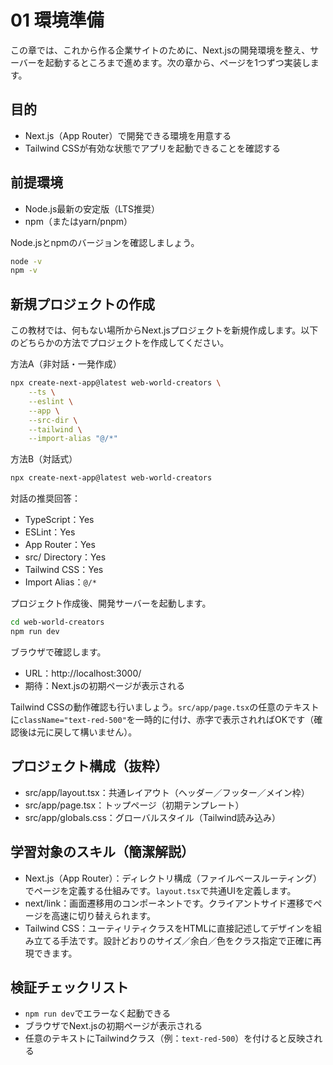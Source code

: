 # 01 環境準備

この章では、これから作る企業サイトのために、Next.jsの開発環境を整え、サーバーを起動するところまで進めます。次の章から、ページを1つずつ実装します。

## 目的

- Next.js（App Router）で開発できる環境を用意する
- Tailwind CSSが有効な状態でアプリを起動できることを確認する

## 前提環境

- Node.js最新の安定版（LTS推奨）
- npm（またはyarn/pnpm）

Node.jsとnpmのバージョンを確認しましょう。

```bash
node -v
npm -v
```

## 新規プロジェクトの作成

この教材では、何もない場所からNext.jsプロジェクトを新規作成します。以下のどちらかの方法でプロジェクトを作成してください。

方法A（非対話・一発作成）

```bash
npx create-next-app@latest web-world-creators \
	--ts \
	--eslint \
	--app \
	--src-dir \
	--tailwind \
	--import-alias "@/*"
```

方法B（対話式）

```bash
npx create-next-app@latest web-world-creators
```

対話の推奨回答：

- TypeScript：Yes
- ESLint：Yes
- App Router：Yes
- src/ Directory：Yes
- Tailwind CSS：Yes
- Import Alias：`@/*`

プロジェクト作成後、開発サーバーを起動します。

```bash
cd web-world-creators
npm run dev
```

ブラウザで確認します。

- URL：http://localhost:3000/
- 期待：Next.jsの初期ページが表示される

Tailwind CSSの動作確認も行いましょう。`src/app/page.tsx`の任意のテキストに`className="text-red-500"`を一時的に付け、赤字で表示されればOKです（確認後は元に戻して構いません）。

## プロジェクト構成（抜粋）

- src/app/layout.tsx：共通レイアウト（ヘッダー／フッター／メイン枠）
- src/app/page.tsx：トップページ（初期テンプレート）
- src/app/globals.css：グローバルスタイル（Tailwind読み込み）

## 学習対象のスキル（簡潔解説）

- Next.js（App Router）：ディレクトリ構成（ファイルベースルーティング）でページを定義する仕組みです。`layout.tsx`で共通UIを定義します。
- next/link：画面遷移用のコンポーネントです。クライアントサイド遷移でページを高速に切り替えられます。
- Tailwind CSS：ユーティリティクラスをHTMLに直接記述してデザインを組み立てる手法です。設計どおりのサイズ／余白／色をクラス指定で正確に再現できます。

## 検証チェックリスト

- `npm run dev`でエラーなく起動できる
- ブラウザでNext.jsの初期ページが表示される
- 任意のテキストにTailwindクラス（例：`text-red-500`）を付けると反映される
